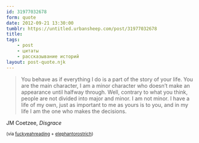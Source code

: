 ```yaml
---
id: 31977032678
form: quote
date: 2012-09-21 13:30:00
tumblr: https://untitled.urbansheep.com/post/31977032678
title: 
tags:
    - post
    - цитаты
    - рассказывание историй
layout: post-quote.njk
---
```


<blockquote>
You behave as if everything I do is a part of the story of your life. You are the main character, I am a minor character who doesn’t make an appearance until halfway through. Well, contrary to what you think, people are not divided into major and minor. I am not minor. I have a life of my own, just as important to me as yours is to you, and in my life I am the one who makes the decisions.
</blockquote>

<p>JM Coetzee,&nbsp;<em>Disgrace</em></p>

<p><small>(via <a class="tumblr_blog" href="http://fuckyeahreading.tumblr.com/">fuckyeahreading</a> + <a class="tumblr_blog" href="http://elephantorostrich.tumblr.com/">elephantorostrich</a>)</small></p>
